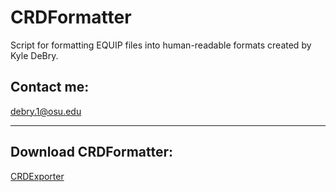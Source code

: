 # CRDFormatter
Script for formatting EQUIP files into human-readable formats created by Kyle DeBry.

## Contact me:
[debry.1@osu.edu](mailto:debry.1@osu.edu)

---

## Download CRDFormatter:
   [CRDExporter]()
